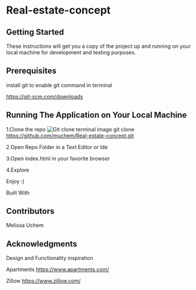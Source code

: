 # Real-estate-concept


## Getting Started
These instructions will get you a copy of the project up and running on your local machine for development and testing purposes.

## Prerequisites
install git to enable git command in terminal


https://git-scm.com/downloads

## Running The Application on Your Local Machine
 1.Clone the repo
 ![Git clone terminal image]('https://opensource.com/sites/default/files/u128651/git_guide12.png')
 git clone  https://github.com/muchem/Real-estate-concept.git
 
 2.Open Repo Folder in a Text Editor or Ide
 
 3.Open index.html in your favorite browser
 
 4.Explore

Enjoy :)

Built With


## Contributors
 Melissa Uchem

## Acknowledgments
Design and Functionality inspiration

Apartments
https://www.apartments.com/

Zillow
https://www.zillow.com/
